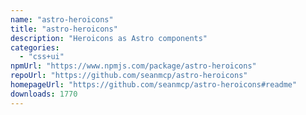 ```yaml
---
name: "astro-heroicons"
title: "astro-heroicons"
description: "Heroicons as Astro components"
categories:
  - "css+ui"
npmUrl: "https://www.npmjs.com/package/astro-heroicons"
repoUrl: "https://github.com/seanmcp/astro-heroicons"
homepageUrl: "https://github.com/seanmcp/astro-heroicons#readme"
downloads: 1770
---
```

